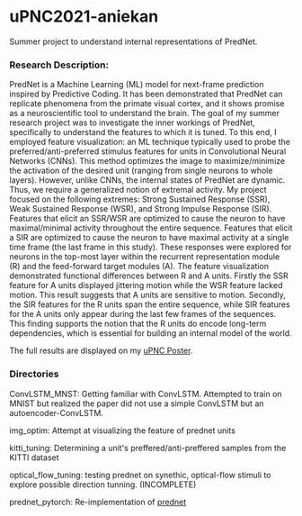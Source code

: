 # uPNC2021-aniekan

Summer project to understand internal representations of PredNet.

### Research Description:

PredNet is a Machine Learning (ML) model for next-frame prediction inspired by Predictive Coding.  It has been demonstrated that PredNet can replicate phenomena from the primate visual cortex, and it shows promise as a neuroscientific tool to understand the brain.  The goal of my summer research project was to investigate the inner workings of PredNet, specifically to understand the features to which it is tuned.  To this end, I employed feature visualization: an ML technique typically used to probe the preferred/anti-preferred stimulus features for units in Convolutional Neural Networks (CNNs).  This method optimizes the image to maximize/minimize the activation of the desired unit (ranging from single neurons to whole layers).  However, unlike CNNs, the internal states of PredNet are dynamic.  Thus, we require a generalized notion of extremal activity.  My project focused on the following extremes: Strong Sustained Response (SSR), Weak Sustained Response (WSR), and Strong Impulse Response (SIR).  Features that elicit an SSR/WSR are optimized to cause the neuron to have maximal/minimal activity throughout the entire sequence.  Features that elicit a SIR are optimized to cause the neuron to have maximal activity at a single time frame (the last frame in this study).  These responses were explored for neurons in the top-most layer within the recurrent representation module (R) and the feed-forward target modules (A).  The feature visualization demonstrated functional differences between R and A units.  Firstly the SSR feature for A units displayed jittering motion while the WSR feature lacked motion.  This result suggests that A units are sensitive to motion.  Secondly, the SIR features for the R units span the entire sequence, while SIR features for the A units only appear during the last few frames of the sequences.  This finding supports the notion that the R units do encode long-term dependencies, which is essential for building an internal model of the world.

The full results are displayed on my [uPNC Poster](https://docs.google.com/presentation/d/1swV622Tti9ab4fdUZ7L87N5N37Wzt01zPbiCxjuins8/edit?usp=sharing).

### Directories

ConvLSTM_MNST: Getting familiar with ConvLSTM.  Attempted to train on MNIST but realized the paper
	       did not use a simple ConvLSTM but an autoencoder-ConvLSTM.
	       
img_optim: Attempt at visualizing the feature of prednet units

kitti_tuning: Determining a unit's preffered/anti-preffered samples from the KITTI dataset

optical_flow_tuning: testing prednet on synethic, optical-flow stimuli to explore possible direction tunning. (INCOMPLETE)

prednet_pytorch: Re-implementation of [prednet](https://arxiv.org/abs/1906.11902v2)
